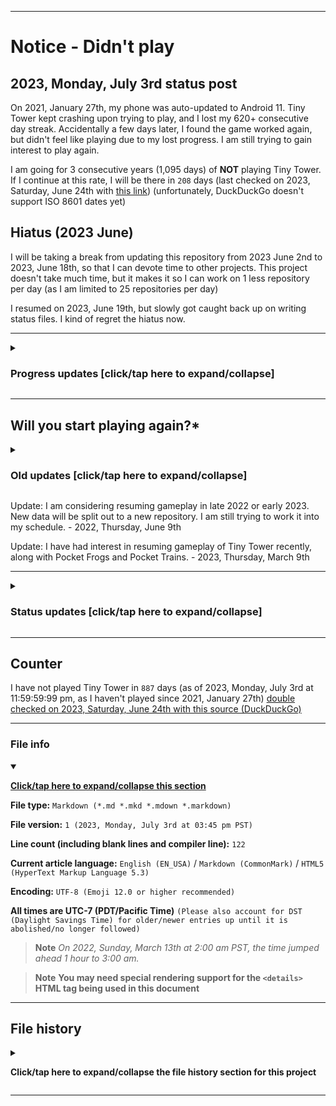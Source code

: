 
***

# Notice - Didn't play

## 2023, Monday, July 3rd status post

On 2021, January 27th, my phone was auto-updated to Android 11. Tiny Tower kept crashing upon trying to play, and I lost my 620+ consecutive day streak. Accidentally a few days later, I found the game worked again, but didn't feel like playing due to my lost progress. I am still trying to gain interest to play again.

I am going for 3 consecutive years (1,095 days) of **NOT** playing Tiny Tower. If I continue at this rate, I will be there in `208` days (last checked on 2023, Saturday, June 24th with [this link](https://duckduckgo.com/?t=ffab&q=days+until+January+27th+2024&ia=answer)) (unfortunately, DuckDuckGo doesn't support ISO 8601 dates yet)

## Hiatus (2023 June)

I will be taking a break from updating this repository from 2023 June 2nd to 2023, June 18th, so that I can devote time to other projects. This project doesn't take much time, but it makes it so I can work on 1 less repository per day (as I am limited to 25 repositories per day)

I resumed on 2023, June 19th, but slowly got caught back up on writing status files. I kind of regret the hiatus now.

***

<details><summary><H3>Progress updates [click/tap here to expand/collapse]</H3></summary>

As of 2021, August 20th, I have not resumed gameplay. On 2021, February 17th, this status post was shortened to save memory. See previous entries for more info.

On 2021, August 13th, this post was modified to comply with ISO 8601.

On 2021, August 16th, new info (late) regarding the 2 daily games that have been recently added was mentioned.

For the 2021 August 27th entry, info on a recent hiatus was added. The entry was updated on Thursday, 2021 September 3rd (on the September 1st entry)

</details>

***

## Will you start playing again?*

<details><summary><H3>Old updates [click/tap here to expand/collapse]</H3></summary>

Likely no. I will stop posting these updates on 2022 Janaury 1st if I don't resume by then. This is getting really tedious to keep doing. - 2021 Saturday, December 11th

Update: I am considering extending the date, I don't want to close the door too soon. - 2021 Monday December 13th

</details>

Update: I am considering resuming gameplay in late 2022 or early 2023. New data will be split out to a new repository. I am still trying to work it into my schedule. - 2022, Thursday, June 9th

Update: I have had interest in resuming gameplay of Tiny Tower recently, along with Pocket Frogs and Pocket Trains. - 2023, Thursday, March 9th

***

<details><summary><H3>Status updates [click/tap here to expand/collapse]</H3></summary>

As of the past 2 months (2021 July 1st - 2021 August 31st), I have had 2 other games (Smurfs Village and Motor World Car Factory) replace my daily video game slots, it is going to be difficult to get back into Tiny Tower.

As of 2021 August 28th, I have taken a hiatus from these games, as I developed a mild fever and am still recovering. (2021 August 27th to 2021 August 30th)

The hiatus is planned to end on 2021 September 1st.

The hiatus ended on 2021 September 1st and I am really starting to consider playing again on 2022 January 1st even if it means restarting my streak. The date may be moved earlier depending on how much momentum I put into the idea.

</details>

***

## Counter

I have not played Tiny Tower in `887` days (as of 2023, Monday, July 3rd at 11:59:59:99 pm, as I haven't played since 2021, January 27th) [double checked on 2023, Saturday, June 24th with this source (DuckDuckGo)](https://duckduckgo.com/?t=ffab&q=days+since+January+27th+2021&ia=answer)

***

### File info

<details open><summary><p lang="en"><b><u>Click/tap here to expand/collapse this section</u></b></p></summary>

**File type:** `Markdown (*.md *.mkd *.mdown *.markdown)`

**File version:** `1 (2023, Monday, July 3rd at 03:45 pm PST)`

**Line count (including blank lines and compiler line):** `122`

**Current article language:** `English (EN_USA)` / `Markdown (CommonMark)` / `HTML5 (HyperText Markup Language 5.3)`

**Encoding:** `UTF-8 (Emoji 12.0 or higher recommended)`

**All times are UTC-7 (PDT/Pacific Time)** `(Please also account for DST (Daylight Savings Time) for older/newer entries up until it is abolished/no longer followed)`

> **Note** _On 2022, Sunday, March 13th at 2:00 am PST, the time jumped ahead 1 hour to 3:00 am._

> **Note** **You may need special rendering support for the `<details>` HTML tag being used in this document**

</details>

***

## File history

<details><summary><p lang="en"><b>Click/tap here to expand/collapse the file history section for this project</b></p></summary>

<details><summary><p lang="en"><b>Version 1 (2023, Monday, July 3rd at 03:45 pm PST)</b></p></summary>

**This version was made by:** [`@seanpm2001`](https://github.com/seanpm2001/)

> Changes:

- [x] Started the file
- [x] Added the title section
- [x] Added the `didn't play` section
- [x] Added the `will you start playing again?` section
- [x] Added the `counter` section
- [x] Added the `file info` section
- - [x] Added the version number
- - [x] Added the version date
- - [x] Added the line count
- [x] Added the `file history` section
- - [x] Added an entry for version 1
- [ ] No other changes in version 1

</details>

</details>

***
